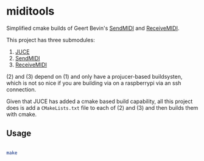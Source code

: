 # miditools

Simplified cmake builds of Geert Bevin's [SendMIDI](https://github.com/gbevin/SendMIDI) and [ReceiveMIDI](https://github.com/gbevin/ReceiveMIDI).

This project has three submodules:

1. [JUCE](https://github.com/juce-framework/JUCE)
2. [SendMIDI](https://github.com/gbevin/SendMIDI)
3. [ReceiveMIDI](https://github.com/gbevin/ReceiveMIDI)


(2) and (3) depend on (1) and only have a projucer-based buildsysten, which is not so nice if you are building via on a raspberrypi via an ssh connection.

Given that JUCE has added a cmake based build capability, all this project does is add a `CMakeLists.txt` file to each of (2) and (3) and then builds them with cmake.

## Usage

```bash

make

```
